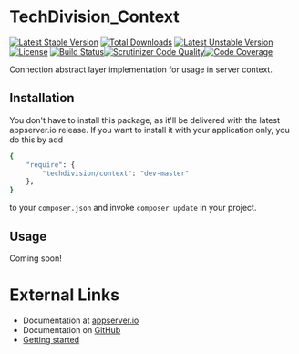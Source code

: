 # TechDivision_Context

[![Latest Stable Version](https://poser.pugx.org/techdivision/context/v/stable.png)](https://packagist.org/packages/techdivision/context) [![Total Downloads](https://poser.pugx.org/techdivision/context/downloads.png)](https://packagist.org/packages/techdivision/context) [![Latest Unstable Version](https://poser.pugx.org/techdivision/context/v/unstable.png)](https://packagist.org/packages/techdivision/context) [![License](https://poser.pugx.org/techdivision/context/license.png)](https://packagist.org/packages/techdivision/context) [![Build Status](https://travis-ci.org/techdivision/TechDivision_Context.png)](https://travis-ci.org/techdivision/TechDivision_Context)[![Scrutinizer Code Quality](https://scrutinizer-ci.com/g/techdivision/TechDivision_Context/badges/quality-score.png?b=master)](https://scrutinizer-ci.com/g/techdivision/TechDivision_Context/?branch=master)[![Code Coverage](https://scrutinizer-ci.com/g/techdivision/TechDivision_Context/badges/coverage.png?b=master)](https://scrutinizer-ci.com/g/techdivision/TechDivision_Context/?branch=master)

Connection abstract layer implementation for usage in server context.

## Installation

You don't have to install this package, as it'll be delivered with the latest appserver.io 
release. If you want to install it with your application only, you do this by add

```sh
{
    "require": {
        "techdivision/context": "dev-master"
    },
}
```

to your ```composer.json``` and invoke ```composer update``` in your project.

## Usage

Coming soon!

# External Links

* Documentation at [appserver.io](http://docs.appserver.io)
* Documentation on [GitHub](https://github.com/techdivision/TechDivision_AppserverDocumentation)
* [Getting started](https://github.com/techdivision/TechDivision_AppserverDocumentation/tree/master/docs/getting-started)